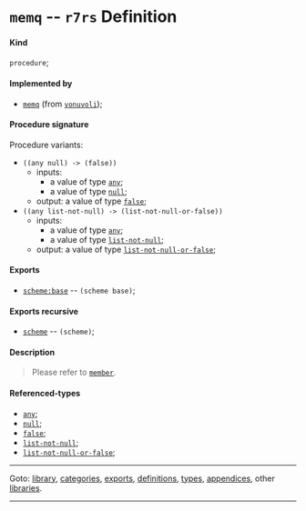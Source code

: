 

<a id='definition__r7rs__memq'></a>

# `memq` -- `r7rs` Definition


<a id='definition__r7rs__memq__kind'></a>

#### Kind

`procedure`;


<a id='definition__r7rs__memq__implemented-by'></a>

#### Implemented by

 * [`memq`](../../vonuvoli/definitions/memq.md#definition__vonuvoli__memq) (from [`vonuvoli`](../../vonuvoli/_index.md#library__vonuvoli));


<a id='definition__r7rs__memq__procedure-signature'></a>

#### Procedure signature

Procedure variants:
 * `((any null) -> (false))`
   * inputs:
     * a value of type [`any`](../../r7rs/types/any.md#type__r7rs__any);
     * a value of type [`null`](../../r7rs/types/null.md#type__r7rs__null);
   * output: a value of type [`false`](../../r7rs/types/false.md#type__r7rs__false);
 * `((any list-not-null) -> (list-not-null-or-false))`
   * inputs:
     * a value of type [`any`](../../r7rs/types/any.md#type__r7rs__any);
     * a value of type [`list-not-null`](../../r7rs/types/list-not-null.md#type__r7rs__list-not-null);
   * output: a value of type [`list-not-null-or-false`](../../r7rs/types/list-not-null-or-false.md#type__r7rs__list-not-null-or-false);


<a id='definition__r7rs__memq__exports'></a>

#### Exports

 * [`scheme:base`](../../r7rs/exports/scheme_3a_base.md#export__r7rs__scheme_3a_base) -- `(scheme base)`;


<a id='definition__r7rs__memq__exports-recursive'></a>

#### Exports recursive

 * [`scheme`](../../r7rs/exports/scheme.md#export__r7rs__scheme) -- `(scheme)`;


<a id='definition__r7rs__memq__description'></a>

#### Description

> Please refer to [`member`](../../r7rs/definitions/member.md#definition__r7rs__member).


<a id='definition__r7rs__memq__referenced-types'></a>

#### Referenced-types

 * [`any`](../../r7rs/types/any.md#type__r7rs__any);
 * [`null`](../../r7rs/types/null.md#type__r7rs__null);
 * [`false`](../../r7rs/types/false.md#type__r7rs__false);
 * [`list-not-null`](../../r7rs/types/list-not-null.md#type__r7rs__list-not-null);
 * [`list-not-null-or-false`](../../r7rs/types/list-not-null-or-false.md#type__r7rs__list-not-null-or-false);

----

Goto: [library](../../r7rs/_index.md#library__r7rs), [categories](../../r7rs/categories/_index.md#toc__r7rs__categories), [exports](../../r7rs/exports/_index.md#toc__r7rs__exports), [definitions](../../r7rs/definitions/_index.md#toc__r7rs__definitions), [types](../../r7rs/types/_index.md#toc__r7rs__types), [appendices](../../r7rs/appendices/_index.md#toc__r7rs__appendices), other [libraries](../../_libraries.md#toc__libraries).

----

